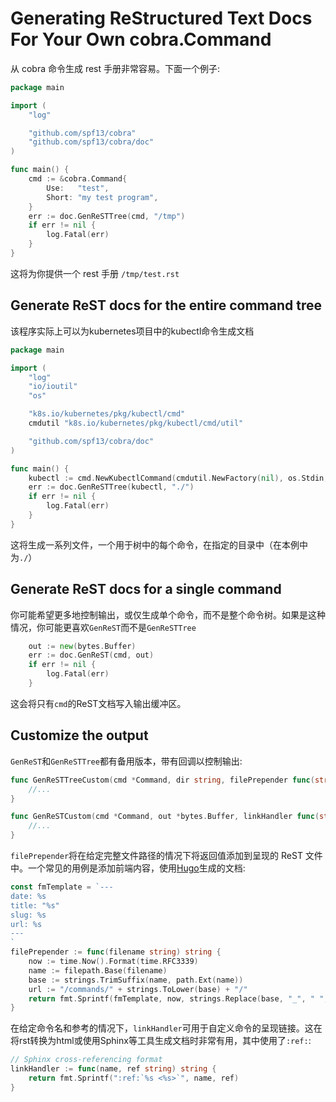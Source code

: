# Generating ReStructured Text Docs For Your Own cobra.Command

从 cobra 命令生成 rest 手册非常容易。下面一个例子: 

```go
package main

import (
	"log"

	"github.com/spf13/cobra"
	"github.com/spf13/cobra/doc"
)

func main() {
	cmd := &cobra.Command{
		Use:   "test",
		Short: "my test program",
	}
	err := doc.GenReSTTree(cmd, "/tmp")
	if err != nil {
		log.Fatal(err)
	}
}
```

 这将为你提供一个 rest 手册 `/tmp/test.rst`

## Generate ReST docs for the entire command tree

该程序实际上可以为kubernetes项目中的kubectl命令生成文档

```go
package main

import (
	"log"
	"io/ioutil"
	"os"

	"k8s.io/kubernetes/pkg/kubectl/cmd"
	cmdutil "k8s.io/kubernetes/pkg/kubectl/cmd/util"

	"github.com/spf13/cobra/doc"
)

func main() {
	kubectl := cmd.NewKubectlCommand(cmdutil.NewFactory(nil), os.Stdin, ioutil.Discard, ioutil.Discard)
	err := doc.GenReSTTree(kubectl, "./")
	if err != nil {
		log.Fatal(err)
	}
}
```

这将生成一系列文件，一个用于树中的每个命令，在指定的目录中（在本例中为`./`）

## Generate ReST docs for a single command

你可能希望更多地控制输出，或仅生成单个命令，而不是整个命令树。如果是这种情况，你可能更喜欢`GenReST`而不是`GenReSTTree`

```go
	out := new(bytes.Buffer)
	err := doc.GenReST(cmd, out)
	if err != nil {
		log.Fatal(err)
	}
```

这会将只有`cmd`的ReST文档写入输出缓冲区。

## Customize the output

`GenReST`和`GenReSTTree`都有备用版本，带有回调以控制输出:

```go
func GenReSTTreeCustom(cmd *Command, dir string, filePrepender func(string) string, linkHandler func(string, string) string) error {
	//...
}
```

```go
func GenReSTCustom(cmd *Command, out *bytes.Buffer, linkHandler func(string, string) string) error {
	//...
}
```

`filePrepender`将在给定完整文件路径的情况下将返回值添加到呈现的 ReST 文件中。一个常见的用例是添加前端内容，使用[Hugo](http://gohugo.io/)生成的文档:

```go
const fmTemplate = `---
date: %s
title: "%s"
slug: %s
url: %s
---
`
filePrepender := func(filename string) string {
	now := time.Now().Format(time.RFC3339)
	name := filepath.Base(filename)
	base := strings.TrimSuffix(name, path.Ext(name))
	url := "/commands/" + strings.ToLower(base) + "/"
	return fmt.Sprintf(fmTemplate, now, strings.Replace(base, "_", " ", -1), base, url)
}
```

在给定命令名和参考的情况下，`linkHandler`可用于自定义命令的呈现链接。这在将rst转换为html或使用Sphinx等工具生成文档时非常有用，其中使用了`:ref:`:

```go
// Sphinx cross-referencing format
linkHandler := func(name, ref string) string {
    return fmt.Sprintf(":ref:`%s <%s>`", name, ref)
}
```

